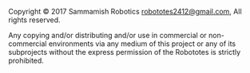 Copyright &copy; 2017 Sammamish Robotics <robototes2412@gmail.com>, All rights reserved.

Any copying and/or distributing and/or use in commercial or non-commercial environments
via any medium of this project or any of its subprojects without the express permission of
the Robototes is strictly prohibited.
